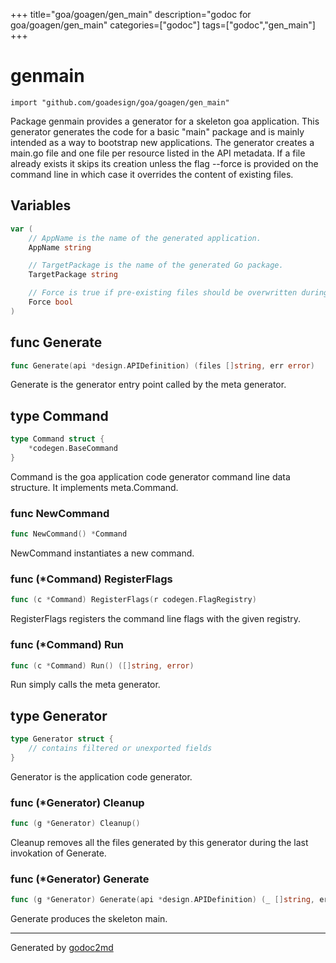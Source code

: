 +++
title="goa/goagen/gen_main"
description="godoc for goa/goagen/gen_main"
categories=["godoc"]
tags=["godoc","gen_main"]
+++

# genmain
    import "github.com/goadesign/goa/goagen/gen_main"

Package genmain provides a generator for a skeleton goa application.
This generator generates the code for a basic "main" package and is mainly intended as a way to
bootstrap new applications.
The generator creates a main.go file and one file per resource listed in the API metadata.
If a file already exists it skips its creation unless the flag --force is provided on the command
line in which case it overrides the content of existing files.





## Variables
``` go
var (
    // AppName is the name of the generated application.
    AppName string

    // TargetPackage is the name of the generated Go package.
    TargetPackage string

    // Force is true if pre-existing files should be overwritten during generation.
    Force bool
)
```

## func Generate
``` go
func Generate(api *design.APIDefinition) (files []string, err error)
```
Generate is the generator entry point called by the meta generator.



## type Command
``` go
type Command struct {
    *codegen.BaseCommand
}
```
Command is the goa application code generator command line data structure.
It implements meta.Command.









### func NewCommand
``` go
func NewCommand() *Command
```
NewCommand instantiates a new command.




### func (\*Command) RegisterFlags
``` go
func (c *Command) RegisterFlags(r codegen.FlagRegistry)
```
RegisterFlags registers the command line flags with the given registry.



### func (\*Command) Run
``` go
func (c *Command) Run() ([]string, error)
```
Run simply calls the meta generator.



## type Generator
``` go
type Generator struct {
    // contains filtered or unexported fields
}
```
Generator is the application code generator.











### func (\*Generator) Cleanup
``` go
func (g *Generator) Cleanup()
```
Cleanup removes all the files generated by this generator during the last invokation of Generate.



### func (\*Generator) Generate
``` go
func (g *Generator) Generate(api *design.APIDefinition) (_ []string, err error)
```
Generate produces the skeleton main.









- - -
Generated by [godoc2md](http://godoc.org/github.com/davecheney/godoc2md)
